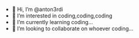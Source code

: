 - 👋 Hi, I’m @anton3rdi
- 👀 I’m interested in coding,coding,coding
- 🌱 I’m currently learning coding...
- 💞️ I’m looking to collaborate on whoever coding...

